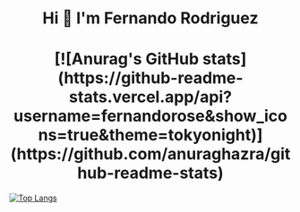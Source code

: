 <h1 align="center">Hi 👋 I'm Fernando Rodriguez</h1>

<h1 align="center">
  [![Anurag's GitHub stats](https://github-readme-stats.vercel.app/api?username=fernandorose&show_icons=true&theme=tokyonight)](https://github.com/anuraghazra/github-readme-stats)
</h1>

[![Top Langs](https://github-readme-stats.vercel.app/api/top-langs/?username=fernandorose&show_icons=true&theme=tokyonight)](https://github.com/anuraghazra/github-readme-stats)
